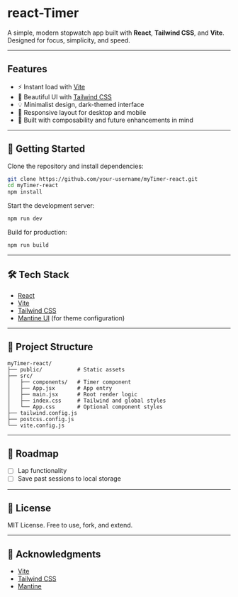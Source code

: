 # react-Timer

A simple, modern stopwatch app built with **React**, **Tailwind CSS**, and **Vite**. Designed for focus, simplicity, and speed.

---

## Features

- ⚡ Instant load with [Vite](https://vitejs.dev/)
- 🎨 Beautiful UI with [Tailwind CSS](https://tailwindcss.com/)
- 💡 Minimalist design, dark-themed interface
- 📱 Responsive layout for desktop and mobile
- 🧠 Built with composability and future enhancements in mind

---

## 🚀 Getting Started

Clone the repository and install dependencies:

```bash
git clone https://github.com/your-username/myTimer-react.git
cd myTimer-react
npm install
```

Start the development server:

```bash
npm run dev
```

Build for production:

```bash
npm run build
```

---

## 🛠️ Tech Stack

- [React](https://reactjs.org/)
- [Vite](https://vitejs.dev/)
- [Tailwind CSS](https://tailwindcss.com/)
- [Mantine UI](https://mantine.dev/) (for theme configuration)

---

## 📁 Project Structure

```
myTimer-react/
├── public/           # Static assets
├── src/
│   ├── components/   # Timer component
│   ├── App.jsx       # App entry
│   ├── main.jsx      # Root render logic
│   ├── index.css     # Tailwind and global styles
│   └── App.css       # Optional component styles
├── tailwind.config.js
├── postcss.config.js
└── vite.config.js
```

---

## 🎯 Roadmap

- [ ] Lap functionality
- [ ] Save past sessions to local storage

---

## 📄 License

MIT License. Free to use, fork, and extend.

---

## 🙌 Acknowledgments

- [Vite](https://vitejs.dev/)
- [Tailwind CSS](https://tailwindcss.com/)
- [Mantine](https://mantine.dev/)
